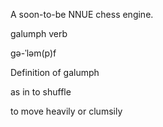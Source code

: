 A soon-to-be NNUE chess engine.

galumph
verb

gə-ˈləm(p)f 

Definition of galumph

as in to shuffle

to move heavily or clumsily 
